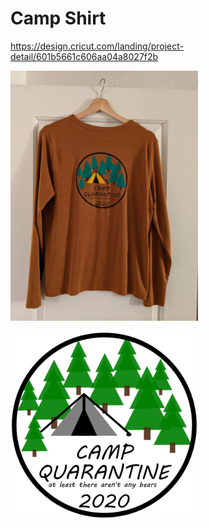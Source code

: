 # Camp Shirt

https://design.cricut.com/landing/project-detail/601b5661c606aa04a8027f2b



 <p align="left">
 <img width="300px" src="PXL_20201208_055217092.jpg">
 </p>
 
  <p align="left">
 <img width="300px" src="CampQuarintino_NoRB.png">
 </p>
